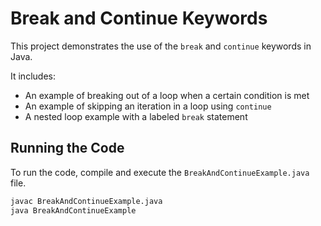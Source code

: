 # Break and Continue Keywords

This project demonstrates the use of the `break` and `continue` keywords in Java.

It includes:
- An example of breaking out of a loop when a certain condition is met
- An example of skipping an iteration in a loop using `continue`
- A nested loop example with a labeled `break` statement

## Running the Code

To run the code, compile and execute the `BreakAndContinueExample.java` file.

```bash
javac BreakAndContinueExample.java
java BreakAndContinueExample
